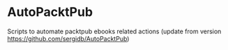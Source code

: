 # AutoPacktPub
Scripts to automate packtpub ebooks related actions (update from version https://github.com/sergidb/AutoPacktPub)
